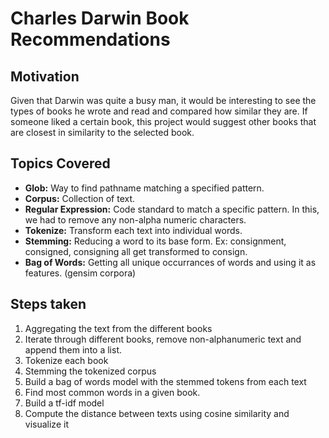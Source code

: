 # Charles Darwin Book Recommendations
## Motivation
Given that Darwin was quite a busy man, it would be interesting to see the types of books he wrote and read and compared how similar they are. If someone liked a certain book, this project would suggest other books that are closest in similarity to the selected book.

## Topics Covered

* **Glob:** Way to find pathname matching a specified pattern.
* **Corpus:** Collection of text.
* **Regular Expression:** Code standard to match a specific pattern. In this, we had to remove any non-alpha numeric characters.
* **Tokenize:** Transform each text into individual words.
* **Stemming:** Reducing a word to its base form. Ex: consignment, consigned, consigning all get transformed to consign.
* **Bag of Words:** Getting all unique occurrances of words and using it as features. (gensim corpora)


## Steps taken

1. Aggregating the text from the different books
2. Iterate through different books, remove non-alphanumeric text and append them into a list.
3. Tokenize each book
4. Stemming the tokenized corpus
5. Build a bag of words model with the stemmed tokens from each text
6. Find most common words in a given book.
7. Build a tf-idf model
8. Compute the distance between texts using cosine similarity and visualize it
